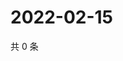 # 2022-02-15

共 0 条

<!-- BEGIN WEIBO -->
<!-- 最后更新时间 Tue Feb 15 2022 23:12:30 GMT+0800 (China Standard Time) -->

<!-- END WEIBO -->
